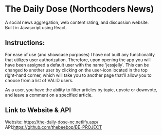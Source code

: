 # The Daily Dose (Northcoders News) 
A social news aggregation, web content rating, 
and discussion website. Built in Javascript using React.

## Instructions:
For ease of use (and showcase purposes) I have not built any functionality that utilizes user authorization. 
Therefore, upon opening the app you will have been assigned a default user with the name 'jessjelly'. This can be changed to another user by clicking on the user-icon located in the top right-hand corner, which will take you to another page that'll allow you to choose from a list of VALID users. 

As a user, you have the ability to filter articles by topic, upvote or downvote, and leave a comment on a specified article.

## Link to Website & API
Website: https://the-daily-dose-nc.netlify.app/            API:https://github.com/thebeebop/BE-PROJECT







